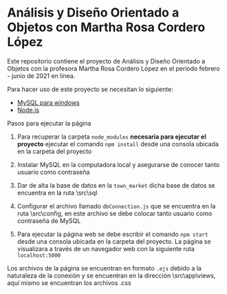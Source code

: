 # Análisis y Diseño Orientado a Objetos con Martha Rosa Cordero López
Este repositorio contiene el proyecto de Análisis y Diseño Orientado a Objetos con la profesora Martha Rosa Cordero López en el periodo febrero - junio de 2021 en línea.

Para hacer uso de este proyecto se necesitan lo siguiente:

* [MySQL para windows](https://dev.mysql.com/downloads/mysql/)
* [Node.js](https://nodejs.org/en/)


Pasos para ejecutar la página

1. Para recuperar la carpeta `node_modules` **necesaria para ejecutar el proyecto** ejecutar el comando `npm install` desde una consola ubicada en la carpeta del proyecto

2. Instalar MySQL en la computadora local y asegurarse de conocer tanto usuario como contraseña 

3. Dar de alta la base de datos en la `town_market` dicha base de datos se encuentra en la ruta \src\sql

4. Configurar el archivo llamado `dbConnection.js` que se encuentra en la ruta \src\config, en este archivo se debe colocar tanto usuario como contraseña de MySQL

5. Para ejecutar la página web se debe escribir el comando `npm start` desde una consola ubicada en la carpeta del proyecto. La página se visualizara a través de un navegador web con la siguiente ruta `localhost:5000`

Los archivos de la página se encuentran en formato `.ejs` debido a la naturaleza de la conexión y se encuentran en la dirección \src\app\views, aquí mismo se encuentran los archivos .css 